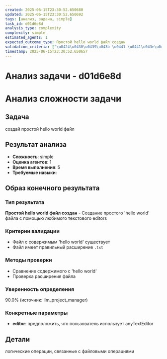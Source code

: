 ```yaml
---
created: 2025-06-15T23:30:52.650680
updated: 2025-06-15T23:30:52.650692
tags: [анализ, задача, simple]
task_id: d01d6e8d
analysis_type: complexity
complexity: simple
estimated_agents: 1
expected_outcome_type: Простой hello world файл создан
validation_criteria: ["\u0424\u0430\u0439\u043b \u0441 \u0441\u043e\u0434\u0435\u0440\u0436\u0438\u043c\u044b\u043c 'hello world' \u0441\u0443\u0449\u0435\u0441\u0442\u0432\u0443\u0435\u0442", "\u0424\u0430\u0439\u043b \u0438\u043c\u0435\u0435\u0442 \u043f\u0440\u0430\u0432\u0438\u043b\u044c\u043d\u044b\u0439 \u0440\u0430\u0441\u0448\u0438\u0440\u0435\u043d\u0438\u0435 `.txt`"]
timestamp: 2025-06-15T23:30:52.650657
---
```


# Анализ задачи - d01d6e8d

# Анализ сложности задачи

## Задача
создай простой hello world файл

## Результат анализа
- **Сложность**: simple
- **Оценка агентов**: 1
- **Время выполнения**: 5
- **Требуемые навыки**: 

## Образ конечного результата

### Тип результата
**Простой hello world файл создан** - Создание простого 'hello world' файла с помощью любимого текстового editors

### Критерии валидации
- Файл с содержимым 'hello world' существует
- Файл имеет правильный расширение `.txt`

### Методы проверки
- Сравнение содержимого с 'hello world'
- Проверка расширения файла

### Уверенность определения
90.0% (источник: llm_project_manager)

### Конкретные параметры
- **editor**: предположить, что пользователь использует anyTextEditor


## Детали
логические операции, связанные с файловыми операциями
